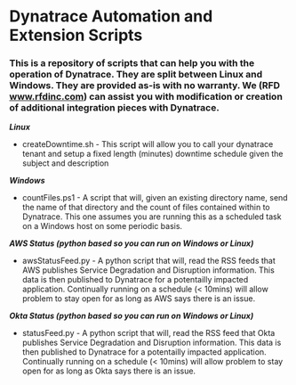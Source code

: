 # Dynatrace Automation and Extension Scripts
### This is a repository of scripts that can help you with the operation of Dynatrace.  They are split between Linux and Windows. They are provided as-is with no warranty.  We (RFD www.rfdinc.com) can assist you with modification or creation of additional integration pieces with Dynatrace.

***Linux***
* createDowntime.sh - This script will allow you to call your dynatrace tenant and setup a fixed length (minutes) downtime schedule given the subject and description

***Windows***
* countFiles.ps1 - A script that will, given an existing directory name, send the name of that directory and the count of files contained within to Dynatrace.  This one assumes you are running this as a scheduled task on a Windows host on some periodic basis.  

***AWS Status (python based so you can run on Windows or Linux)***
* awsStatusFeed.py - A python script that will, read the RSS feeds that AWS publishes Service Degradation and Disruption information.  This data is then published to Dynatrace for a potentailly impacted application.  Continually running on a schedule (< 10mins) will allow problem to stay open for as long as AWS says there is an issue.

***Okta Status (python based so you can run on Windows or Linux)***
* statusFeed.py - A python script that will, read the RSS feed that Okta publishes Service Degradation and Disruption information.  This data is then published to Dynatrace for a potentailly impacted application.  Continually running on a schedule (< 10mins) will allow problem to stay open for as long as Okta says there is an issue.
